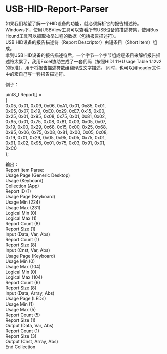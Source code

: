 # USB-HID-Report-Parser  
如果我们希望了解一个HID设备的功能，就必须解析它的报告描述符。  
Windows下，使用USBView工具可以查看所有USB设备的描述符集，使用Bus Hound工具可以抓取枚举过程的数据（包括报告描述符）。  
USB HID设备的报告描述符（Report Descriptor）由短条目（Short Item）组成。  
拿到USB HID设备的报告描述符后，一个字节一个字节组成短条目来解析报告描述符太累了，我用Excel协助生成了一套代码（按照HID1.11+Usage Table 1.12v2的标准），用于将报告描述符数组翻译成文字描述。 同时，也可以用header文件中的宏自己写一套报告描述符。  
  
例子：  
  
uint8_t Report[] =  
{  
  0x05, 0x01,  0x09, 0x06,  0xA1, 0x01,  0x85, 0x01,  
  0x05, 0x07,  0x19, 0xE0,  0x29, 0xE7,  0x15, 0x00,  
  0x25, 0x01,  0x95, 0x08,  0x75, 0x01,  0x81, 0x02,  
  0x95, 0x01,  0x75, 0x08,  0x81, 0x03,  0x05, 0x07,  
  0x19, 0x00,  0x29, 0x68,  0x15, 0x00,  0x25, 0x68,  
  0x95, 0x06,  0x75, 0x08,  0x81, 0x00,  0x05, 0x08,  
  0x19, 0x01,  0x29, 0x05,  0x95, 0x05,  0x75, 0x01,  
  0x91, 0x02,  0x95, 0x01,  0x75, 0x03,  0x91, 0x01,  
  0xC0  
};  
  
输出：  
Report Item Parse:  
Usage Page (Generic Desktop)  
Usage (Keyboard)  
Collection (App)  
  Report ID (1)  
  Usage Page (Keyboard)  
  Usage Min (224)  
  Usage Max (231)  
  Logical Min (0)  
  Logical Max (1)  
  Report Count (8)  
  Report Size (1)  
    Input (Data, Var, Abs)  
  Report Count (1)  
  Report Size (8)  
    Input (Cnst, Var, Abs)  
  Usage Page (Keyboard)  
  Usage Min (0)  
  Usage Max (104)  
  Logical Min (0)  
  Logical Max (104)  
  Report Count (6)  
  Report Size (8)  
    Input (Data, Array, Abs)  
  Usage Page (LEDs)  
  Usage Min (1)  
  Usage Max (5)  
  Report Count (5)  
  Report Size (1)  
    Output (Data, Var, Abs)  
  Report Count (1)  
  Report Size (3)  
    Output (Cnst, Array, Abs)  
End Collection  
  
